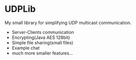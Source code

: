 # UDPLib
My small library for simplifying UDP multicast communication.

+ Server-Clients communication
+ Encrypting(Java AES 128bit)
+ Simple file sharing(small files)
+ Example chat
+ much more smaller features...
